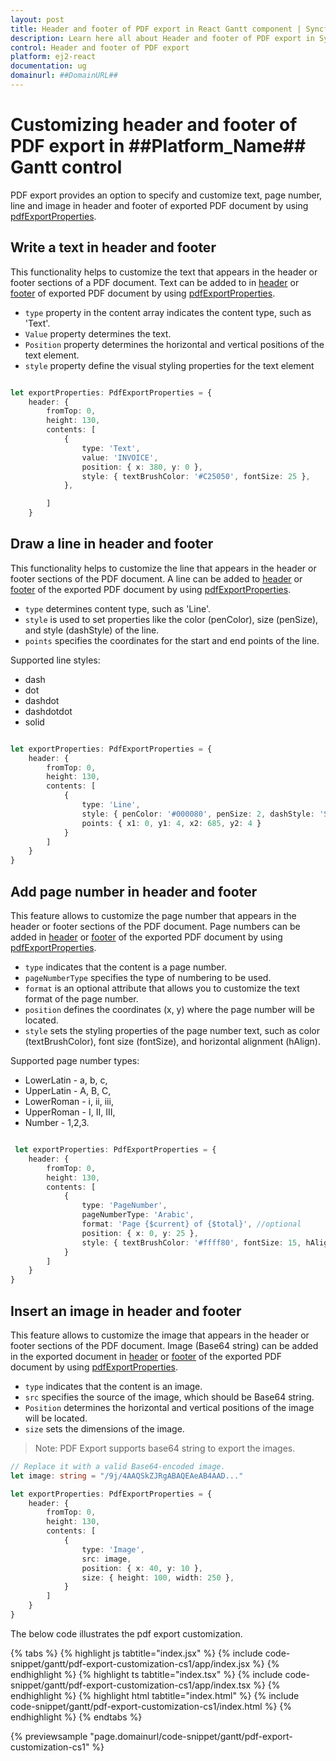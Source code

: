 ```yaml
---
layout: post
title: Header and footer of PDF export in React Gantt component | Syncfusion
description: Learn here all about Header and footer of PDF export in Syncfusion React Gantt component of Syncfusion Essential JS 2 and more.
control: Header and footer of PDF export
platform: ej2-react
documentation: ug
domainurl: ##DomainURL##
---
```


# Customizing header and footer of PDF export in ##Platform_Name## Gantt control

PDF export provides an option to specify and customize text, page number, line and image in header and footer of exported PDF document by using [pdfExportProperties](https://helpej2.syncfusion.com/react/documentation/api/gantt/pdfExportProperties/).

## Write a text in header and footer

This functionality helps to customize the text that appears in the header or footer sections of a PDF document. Text can be added to in [header](https://helpej2.syncfusion.com/react/documentation/api/gantt/pdfHeader/) or [footer](https://helpej2.syncfusion.com/react/documentation/api/gantt/pdfFooter/) of exported PDF document by using [pdfExportProperties](https://helpej2.syncfusion.com/react/documentation/api/gantt/pdfExportProperties/).

* `type` property in the content array indicates the content type, such as 'Text'.
* `Value` property determines the text. 
* `Position` property determines the horizontal and vertical positions of the text element.
* `style` property define the visual styling properties for the text element

```ts

let exportProperties: PdfExportProperties = {
    header: {
        fromTop: 0,
        height: 130,
        contents: [
            {
                type: 'Text',
                value: 'INVOICE',
                position: { x: 380, y: 0 },
                style: { textBrushColor: '#C25050', fontSize: 25 },
            },

        ]
    }

```

## Draw a line in header and footer

This functionality helps to customize the line that appears in the header or footer sections of the PDF document. A line can be added to [header](https://helpej2.syncfusion.com/react/documentation/api/gantt/pdfHeader/) or [footer](https://helpej2.syncfusion.com/react/documentation/api/gantt/pdfFooter/) of the exported PDF document by using [pdfExportProperties](https://helpej2.syncfusion.com/react/documentation/api/gantt/pdfExportProperties/).

* `type` determines content type, such as 'Line'.
* `style` is used to set properties like the color (penColor), size (penSize), and style (dashStyle) of the line.
* `points` specifies the coordinates for the start and end points of the line.

Supported line styles:
* dash
* dot
* dashdot
* dashdotdot
* solid

```ts

let exportProperties: PdfExportProperties = {
    header: {
        fromTop: 0,
        height: 130,
        contents: [
            {
                type: 'Line',
                style: { penColor: '#000080', penSize: 2, dashStyle: 'Solid' },
                points: { x1: 0, y1: 4, x2: 685, y2: 4 }
            }
        ]
    }
}

```

## Add page number in header and footer

This feature allows to customize the page number that appears in the header or footer sections of the PDF document. Page numbers can be added in [header](https://helpej2.syncfusion.com/react/documentation/api/gantt/pdfHeader/) or [footer](https://helpej2.syncfusion.com/react/documentation/api/gantt/pdfFooter/) of the exported PDF document by using [pdfExportProperties](https://helpej2.syncfusion.com/react/documentation/api/gantt/pdfExportProperties/).

* `type` indicates that the content is a page number.
* `pageNumberType` specifies the type of numbering to be used.
* `format` is an optional attribute that allows you to customize the text format of the page number.
* `position` defines the coordinates (x, y) where the page number will be located.
* `style` sets the styling properties of the page number text, such as color (textBrushColor), font size (fontSize), and horizontal alignment (hAlign).

Supported page number types:
* LowerLatin - a, b, c,
* UpperLatin - A, B, C,
* LowerRoman - i, ii, iii,
* UpperRoman - I, II, III,
* Number - 1,2,3.

```ts

 let exportProperties: PdfExportProperties = {
    header: {
        fromTop: 0,
        height: 130,
        contents: [
            {
                type: 'PageNumber',
                pageNumberType: 'Arabic',
                format: 'Page {$current} of {$total}', //optional
                position: { x: 0, y: 25 },
                style: { textBrushColor: '#ffff80', fontSize: 15, hAlign: 'Center' }
            }
        ]
    }
}

```

## Insert an image in header and footer

This feature allows to customize the image that appears in the header or footer sections of the PDF document. Image (Base64 string) can be added in the exported document in [header](https://helpej2.syncfusion.com/react/documentation/api/gantt/pdfHeader/) or [footer](https://helpej2.syncfusion.com/react/documentation/api/gantt/pdfFooter/) of the exported PDF document by using [pdfExportProperties](https://helpej2.syncfusion.com/react/documentation/api/gantt/pdfExportProperties/).

* `type` indicates that the content is an image.
* `src` specifies the source of the image, which should be Base64 string. 
* `Position` determines the horizontal and vertical positions of the image will be located.
* `size` sets the dimensions of the image.

>Note: PDF Export supports base64 string to export the images.

```ts
// Replace it with a valid Base64-encoded image.
let image: string = "/9j/4AAQSkZJRgABAQEAeAB4AAD..." 

let exportProperties: PdfExportProperties = {
    header: {
        fromTop: 0,
        height: 130,
        contents: [
            {
                type: 'Image',
                src: image,
                position: { x: 40, y: 10 },
                size: { height: 100, width: 250 },
            }
        ]
    }
}

```

The below code illustrates the pdf export customization.

{% tabs %}
{% highlight js tabtitle="index.jsx" %}
{% include code-snippet/gantt/pdf-export-customization-cs1/app/index.jsx %}
{% endhighlight %}
{% highlight ts tabtitle="index.tsx" %}
{% include code-snippet/gantt/pdf-export-customization-cs1/app/index.tsx %}
{% endhighlight %}
{% highlight html tabtitle="index.html" %}
{% include code-snippet/gantt/pdf-export-customization-cs1/index.html %}
{% endhighlight %}
{% endtabs %}
        
{% previewsample "page.domainurl/code-snippet/gantt/pdf-export-customization-cs1" %}

